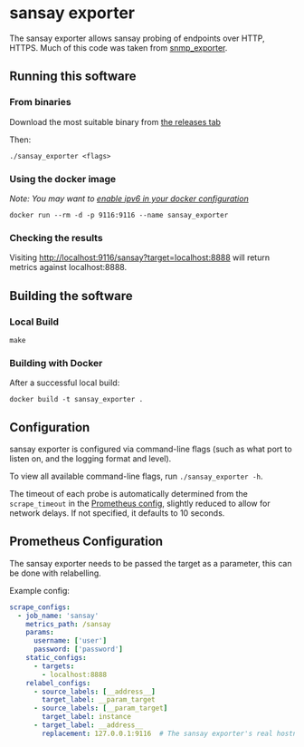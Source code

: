 # sansay exporter


The sansay exporter allows sansay probing of endpoints over
HTTP, HTTPS.  Much of this code was taken from [snmp_exporter](https://github.com/prometheus/snmp_exporter).

## Running this software

### From binaries

Download the most suitable binary from [the releases tab](https://github.com/Magna5/sansay_exporter/releases)

Then:

    ./sansay_exporter <flags>


### Using the docker image

*Note: You may want to [enable ipv6 in your docker configuration](https://docs.docker.com/v17.09/engine/userguide/networking/default_network/ipv6/)*

    docker run --rm -d -p 9116:9116 --name sansay_exporter

### Checking the results

Visiting [http://localhost:9116/sansay?target=localhost:8888](http://localhost:9116/sansay?target=localhost:8888&username=user&password=password)
will return metrics against localhost:8888.

## Building the software

### Local Build

    make


### Building with Docker

After a successful local build:

    docker build -t sansay_exporter .

## Configuration

sansay exporter is configured via command-line flags (such as what port to listen on, and the logging format and level).

To view all available command-line flags, run `./sansay_exporter -h`.

The timeout of each probe is automatically determined from the `scrape_timeout` in the [Prometheus config](https://prometheus.io/docs/operating/configuration/#configuration-file), slightly reduced to allow for network delays.
If not specified, it defaults to 10 seconds.

## Prometheus Configuration

The sansay exporter needs to be passed the target as a parameter, this can be
done with relabelling.

Example config:
```yml
scrape_configs:
  - job_name: 'sansay'
    metrics_path: /sansay
    params:
      username: ['user']
      password: ['password']
    static_configs:
      - targets:
        - localhost:8888    
    relabel_configs:
      - source_labels: [__address__]
        target_label: __param_target
      - source_labels: [__param_target]
        target_label: instance
      - target_label: __address__
        replacement: 127.0.0.1:9116  # The sansay exporter's real hostname:port.
```

